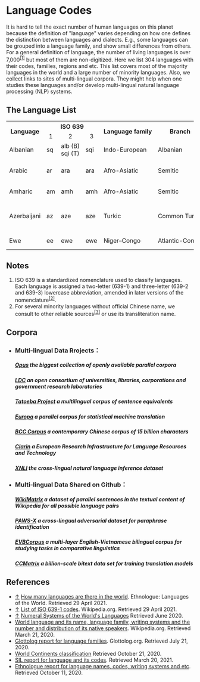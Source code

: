 # Language Codes

It is hard to tell the exact number of human languages on this planet because the definition of "language" varies depending on how one defines the distinction between languages and dialects. E.g., some languages can be grouped into a language family, and show small differences from others. For a general definition of language, the number of living languages is over 7,000<sup><a id="4">[[1]](#1)</a></sup> but most of them are non-digitized. Here we list 304 languages with their codes, families, regions and etc. This list covers most of the majority languages in the world and a large number of minority languages. Also, we collect links to sites of multi-lingual corpora. They might help when one studies these languages and/or develop multi-lingual natural language processing (NLP) systems.

## The Language List

<table>
    <tr>
        <th rowspan='2' align='center' nowrap="nowrap">Language</th>
        <th colspan='3' align='center' nowrap="nowrap">ISO 639</th>
        <th rowspan='2' align='center' nowrap="nowrap">Language family</th>
        <th rowspan='2' align='center' nowrap="nowrap">Branch</th>
        <th rowspan='2' align='center' nowrap="nowrap">Writing system</th>
        <th rowspan='2' align='center' nowrap="nowrap">Macro-area</th>
        <th rowspan='2' align='center' nowrap="nowrap">Native speakers</th>
        <th rowspan='2' align='center' nowrap="nowrap">Chinese name of Language</th>
    </tr>
    <tr>
        <td align='center' nowrap="nowrap">1</td>
        <td align='center' nowrap="nowrap">2</td>
        <td align='center' nowrap="nowrap">3</td>
    </tr>
    <tr>
        <td nowrap="nowrap">Albanian</td>
        <td nowrap="nowrap">sq</td>
        <td nowrap="nowrap">alb (B)<br>sqi (T)</td>
        <td nowrap="nowrap">sqi</td>
        <td nowrap="nowrap">Indo-European</td>
        <td nowrap="nowrap">Albanian</td>
        <td nowrap="nowrap">Latin<br>Albanian Braille</td>
        <td nowrap="nowrap">Asia<br>Europe</td>
        <td nowrap="nowrap" align='center'>7.5 million</td>
        <td nowrap="nowrap">阿尔巴尼亚语</td>
    </tr>
    <tr>
        <td nowrap="nowrap">Arabic</td>
        <td nowrap="nowrap">ar</td>
        <td nowrap="nowrap">ara</td>
        <td nowrap="nowrap">ara</td>
        <td nowrap="nowrap">Afro-Asiatic</td>
        <td nowrap="nowrap">Semitic</td>
        <td nowrap="nowrap">Arabic<br>Arabic Braille<br>Arabizi</td>
        <td nowrap="nowrap">Africa<br>Asia</td>
        <td nowrap="nowrap" align='center'>270 million</td>
        <td nowrap="nowrap">阿拉伯语</td>
    </tr>
    <tr>
        <td nowrap="nowrap">Amharic</td>
        <td nowrap="nowrap">am</td>
        <td nowrap="nowrap">amh</td>
        <td nowrap="nowrap">amh</td>
        <td nowrap="nowrap">Afro-Asiatic</td>
        <td nowrap="nowrap">Semitic</td>
        <td nowrap="nowrap">Geʽez<br>Ge'ez Braille</td>
        <td nowrap="nowrap">Africa</td>
        <td nowrap="nowrap" align='center'>32 million</td>
        <td nowrap="nowrap">阿姆哈拉语</td>
    </tr>
    <tr>
        <td nowrap="nowrap">Azerbaijani</td>
        <td nowrap="nowrap">az</td>
        <td nowrap="nowrap">aze</td>
        <td nowrap="nowrap">aze</td>
        <td nowrap="nowrap">Turkic</td>
        <td nowrap="nowrap">Common Turkic</td>
        <td nowrap="nowrap">Latin<br>Perso-Arabic<br>Cyrillic<br>Georgian</td>
        <td nowrap="nowrap">Asia</td>
        <td nowrap="nowrap" align='center'>23 million</td>
        <td nowrap="nowrap">阿塞拜疆语</td>
    </tr>
     <tr>
        <td nowrap="nowrap">Ewe</td>
        <td nowrap="nowrap">ee</td>
        <td nowrap="nowrap">ewe</td>
        <td nowrap="nowrap">ewe</td>
        <td nowrap="nowrap">Niger–Congo</td>
        <td nowrap="nowrap">Atlantic-Congo</td>
        <td nowrap="nowrap">Latin<br>Ewe Braille</td>
        <td nowrap="nowrap">Africa</td>
        <td nowrap="nowrap" align='center'>7 million</td>
        <td nowrap="nowrap">埃维语</td>
    </tr>
</table>

## Notes

 1.	ISO 639 is a standardized nomenclature used to classify languages. Each language is assigned a two-letter (639-1) and three-letter (639-2 and 639-3) lowercase abbreviation, amended in later versions of the nomenclature<sup><a id="5">[[2]](#2)</a></sup>.
 2.	For several minority languages without official Chinese name, we consult to other reliable sources<sup><a id="6">[[3]](#3)</a></sup> or use its transliteration name.


## Corpora 
- ### Multi-lingual Data Rrojects：

  #####          [Opus](http://opus.nlpl.eu/)	the biggest collection of openly available parallel corpora

  #####          [LDC](https://www.ldc.upenn.edu/)	an open consortium of universities, libraries, corporations and government research laboratories

  #####          [Tatoeba Project](http://www.manythings.org/anki/)	a multilingual corpus of sentence equivalents

  #####          [Europa](https://data.europa.eu/data/datasets?locale=en&minScoring=0)	a parallel corpus for statistical machine translation

  #####          [BCC  Corpus](http://bcc.blcu.edu.cn/)	a contemporary Chinese corpus of 15 billion characters

  #####         [Clarin](https://www.clarin.eu/resource-families/parallel-corpora)	a European Research Infrastructure for Language Resources and Technology

  #####         [XNLI](https://www.nyu.edu/projects/bowman/multinli/)	the cross-lingual natural language inference dataset



- ### Multi-lingual Data Shared on Github：

  ##### [WikiMatrix](https://github.com/facebookresearch/LASER/tree/master/tasks/WikiMatrix)	a dataset of parallel sentences in the textual content of Wikipedia for all possible language pairs 

  ##### [PAWS-X](https://github.com/google-research-datasets/paws/tree/master/pawsx)	a cross-lingual adversarial dataset for paraphrase identification

  ##### [EVBCorpus](https://github.com/qhungngo/EVBCorpus)	a multi-layer English-Vietnamese bilingual corpus for studying tasks in comparative linguistics

  ##### [CCMatrix](https://github.com/facebookresearch/LASER/tree/master/tasks/CCMatrix)	a billion-scale bitext data set for training translation models
## References
- [↑](#4) <a id="1">[How many languages are there in the world](https://www.ethnologue.com/guides/how-many-languages). Ethnologue: Languages of the World. Retrieved 29 April 2021.</a>
- [↑](#5) <a id="2">[List of ISO 639-1 codes](https://en.wikipedia.org/wiki/List_of_ISO_639-1_codes). Wikipedia.org. Retrieved 29 April 2021.</a>
- [↑](#6) <a id="3">[Numeral Systems of the World's Languages](https://mpi-lingweb.shh.mpg.de/numeral/)  Retrieved June 2020.</a>
- [World language and its name, language family, writing systems and the number and distribution of its native speakers](https://iso639-3.sil.org/). Wikipedia.org. Retrieved March 21, 2020.
- [Glottolog report for language families](https://www.fmprc.gov.cn/web/gjhdq_676201/gj_676203/oz_678770/). Glottolog.org. Retrieved July 21, 2020.
- [World Continents classification](https://zh.wikipedia.org/wiki/%E4%BB%A5%E6%AF%8D%E8%AA%9E%E4%BA%BA%E5%8F%A3%E6%8E%92%E5%BA%8F%E7%9A%84%E8%AA%9E%E8%A8%80%E5%88%97%E8%A1%A8) Retrieved October 21, 2020.
- [SIL report for language and its codes](http://www.360doc.com/content/17/0302/14/19062466_633344811.shtml). Retrieved March 20, 2021.
- [Ethnologue report for language names, codes, writing systems and etc](https://www.ethnologue.com/language/ata). Retrieved October 11, 2020.
